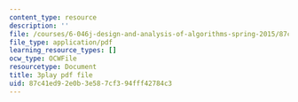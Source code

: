 ```yaml
---
content_type: resource
description: ''
file: /courses/6-046j-design-and-analysis-of-algorithms-spring-2015/87c41ed92e0b3e587cf394fff42784c3_QPk8MUtq5yA.pdf
file_type: application/pdf
learning_resource_types: []
ocw_type: OCWFile
resourcetype: Document
title: 3play pdf file
uid: 87c41ed9-2e0b-3e58-7cf3-94fff42784c3
---
```

